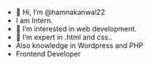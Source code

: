 - 👋 Hi, I’m @hamnakanwal22
- I am Intern.
- 👀 I’m interested in web development.
- 🌱 I’m expert in .html and css..
- Also knowledge in Wordpress and PHP
- Frontend Developer

<!---
hamnakanwal22/hamnakanwal22 is a ✨ special ✨ repository because its `README.md` (this file) appears on your GitHub profile.
You can click the Preview link to take a look at your changes.
--->
